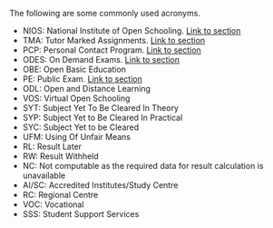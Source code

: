 The following are some commonly used acronyms.

- NIOS: National Institute of Open Schooling. [Link to section](https://nios-students.pages.dev/wiki/About#about-nios)
- TMA: Tutor Marked Assignments. [Link to section](https://nios-students.pages.dev/wiki/Exams-Assignments#practical-exams)
- PCP: Personal Contact Program. [Link to section](https://nios-students.pages.dev/wiki/Exams-Assignments#pcp-personal-contact-programme)
- ODES: On Demand Exams. [Link to section](https://nios-students.pages.dev/wiki/Exams-Assignments#pcp-personal-contact-programme)
- OBE: Open Basic Education
- PE: Public Exam. [Link to section](https://nios-students.pages.dev/wiki/Exams-Assignments#pcp-personal-contact-programme)
- ODL: Open and Distance Learning
- VOS: Virtual Open Schooling
- SYT: Subject Yet To Be Cleared In Theory
- SYP: Subject Yet to Be Cleared In Practical 
- SYC: Subject Yet to be Cleared
- UFM: Using Of Unfair Means 
- RL: Result Later
-  RW: Result Withheld
- NC: Not computable as the required data for result calculation is unavailable
- AI/SC: Accredited Institutes/Study Centre
- RC: Regional Centre
- VOC: Vocational
- SSS: Student Support Services

  


  
